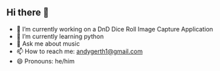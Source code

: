 ## Hi there 👋

- 🔭 I’m currently working on a DnD Dice Roll Image Capture Application
- 🌱 I’m currently learning python
- 💬 Ask me about music
- 📫 How to reach me: andygerth1@gmail.com
- 😄 Pronouns: he/him

<!--
**awgrk9/awgrk9** is a ✨ _special_ ✨ repository because its `README.md` (this file) appears on your GitHub profile.

Here are some ideas to get you started:

- 🔭 I’m currently working on ...
- 🌱 I’m currently learning ...
- 👯 I’m looking to collaborate on ...
- 🤔 I’m looking for help with ...
- 💬 Ask me about ...
- 📫 How to reach me: ...
- 😄 Pronouns: ...
- ⚡ Fun fact: ...
-->
